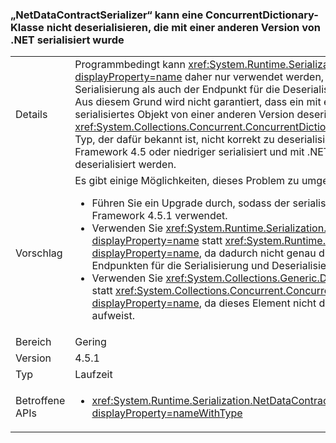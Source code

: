 ### <a name="netdatacontractserializer-fails-to-deserialize-a-concurrentdictionary-serialized-with-a-different-net-version"></a>„NetDataContractSerializer“ kann eine ConcurrentDictionary-Klasse nicht deserialisieren, die mit einer anderen Version von .NET serialisiert wurde

|   |   |
|---|---|
|Details|Programmbedingt kann <xref:System.Runtime.Serialization.NetDataContractSerializer?displayProperty=name> daher nur verwendet werden, wenn sowohl der Endpunkt für die Serialisierung als auch der Endpunkt für die Deserialisierung den gleichen CLR-Typ aufweisen. Aus diesem Grund wird nicht garantiert, dass ein mit einer Version von .NET Framework serialisiertes Objekt von einer anderen Version deserialisiert werden kann. <xref:System.Collections.Concurrent.ConcurrentDictionary%602?displayProperty=name> ist ein Typ, der dafür bekannt ist, nicht korrekt zu deserialisieren, wenn die Objekte mit .NET Framework 4.5 oder niedriger serialisiert und mit .NET Framework 4.5.1 oder höher deserialisiert werden.|
|Vorschlag|Es gibt einige Möglichkeiten, dieses Problem zu umgehen:<ul><li>Führen Sie ein Upgrade durch, sodass der serialisierende Computer ebenfalls .NET Framework 4.5.1 verwendet.</li><li>Verwenden Sie <xref:System.Runtime.Serialization.DataContractSerializer?displayProperty=name> statt <xref:System.Runtime.Serialization.NetDataContractSerializer?displayProperty=name>, da dadurch nicht genau die gleichen CLR-Typen bei den Endpunkten für die Serialisierung und Deserialisierung erwartet werden.</li><li>Verwenden Sie <xref:System.Collections.Generic.Dictionary%602?displayProperty=name> statt <xref:System.Collections.Concurrent.ConcurrentDictionary%602?displayProperty=name>, da dieses Element nicht die Unterbrechung zwischen 4.5 und 4.5.1 aufweist.</li></ul>|
|Bereich|Gering|
|Version|4.5.1|
|Typ|Laufzeit|
|Betroffene APIs|<ul><li><xref:System.Runtime.Serialization.NetDataContractSerializer.Deserialize(System.IO.Stream)?displayProperty=nameWithType></li></ul>|

